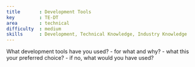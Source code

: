 ```yaml
---
title       : Development Tools
key         : TE-DT
area        : technical
difficulty  : medium
skills      : Development, Technical Knowledge, Industry Knowledge
---
```


What development tools have you used?
    - for what and why?
    - what this your preferred choice?
     - if no, what would you have used?
